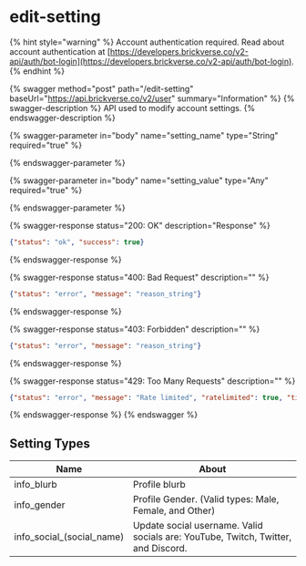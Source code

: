 # edit-setting

{% hint style="warning" %}
Account authentication required. Read about account authentication at [https://developers.brickverse.co/v2-api/auth/bot-login](https://developers.brickverse.co/v2-api/auth/bot-login).
{% endhint %}

{% swagger method="post" path="/edit-setting" baseUrl="https://api.brickverse.co/v2/user" summary="Information" %}
{% swagger-description %}
API used to modify account settings.
{% endswagger-description %}

{% swagger-parameter in="body" name="setting_name" type="String" required="true" %}

{% endswagger-parameter %}

{% swagger-parameter in="body" name="setting_value" type="Any" required="true" %}

{% endswagger-parameter %}

{% swagger-response status="200: OK" description="Response" %}
```json
{"status": "ok", "success": true}
```
{% endswagger-response %}

{% swagger-response status="400: Bad Request" description="" %}
```json
{"status": "error", "message": "reason_string"}
```
{% endswagger-response %}

{% swagger-response status="403: Forbidden" description="" %}
```json
{"status": "error", "message": "reason_string"}
```
{% endswagger-response %}

{% swagger-response status="429: Too Many Requests" description="" %}
```json
{"status": "error", "message": "Rate limited", "ratelimited": true, "time": "seconds_string"}
```
{% endswagger-response %}
{% endswagger %}

## Setting Types

| Name                         | About                                                                             |
| ---------------------------- | --------------------------------------------------------------------------------- |
| info\_blurb                  | Profile blurb                                                                     |
| info\_gender                 | Profile Gender. (Valid types: Male, Female, and Other)                            |
| info\_social\_(social\_name) | Update social username. Valid socials are: YouTube, Twitch, Twitter, and Discord. |
